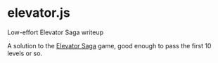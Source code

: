 # elevator.js
Low-effort Elevator Saga writeup

A solution to the [Elevator Saga](http://play.elevatorsaga.com/) game, good enough to pass the first 10 levels or so.
